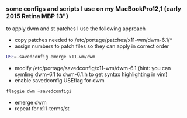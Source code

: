 ### some configs and scripts I use on my MacBookPro12,1 (early 2015 Retina MBP 13")


to apply dwm and st patches I use the following approach
* copy patches needed to /etc/portage/patches/x11-wm/dwm-6.1/*
* assign numbers to patch files so they can apply in correct order

```bash
USE=-savedconfig emerge x11-wm/dwm
```

* modify /etc/portage/savedconfig/x11-wm/dwm-6.1 (hint: you can symling dwm-6.1 to dwm-6.1.h to get syntax highlighting in vim)
* enable savedconfig USEflag for dwm 

```bash
flaggie dwm +savedconfigi
```

* emerge dwm
* repeat for x11-terms/st
